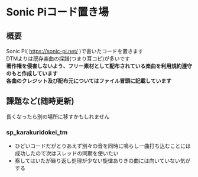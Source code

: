 # Sonic Piコード置き場
## 概要
Sonic Pi( https://sonic-pi.net/ )で書いたコードを置きます   
DTMよりは既存楽曲の採譜(つまり耳コピ)が多いです   
**著作権を侵害しないよう、フリー素材として配布されている楽曲を利用規約遵守のもと作成しています**   
**各曲のクレジット及び配布元についてはファイル冒頭に記載しています**

## 課題など(随時更新)
長くなったら別の場所に移すかもしれません
### sp_karakuridokei_tm
* ひどいコードだがとりあえず別々の音を同時に鳴らし一曲打ち込むことには成功したので次はスレッドの同期を使いたい
* 察してはいたが繰り返し処理が少ない旋律ありきの曲には向いていない気がする
